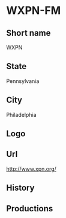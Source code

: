 # WXPN-FM

## Short name

WXPN

## State

Pennsylvania

## City

Philadelphia

## Logo



## Url

http://www.xpn.org/

## History



## Productions


